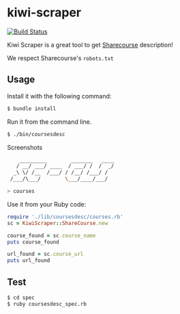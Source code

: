 # kiwi-scraper

[![Build Status](https://travis-ci.org/Kiwi-Learn/kiwi-scraper.svg?branch=master)](https://travis-ci.org/Kiwi-Learn/kiwi-scraper)


Kiwi Scraper is a great tool to get [Sharecourse](http://sharecourse.net/sharecourse/general/home/) description!

We respect Sharecourse's `robots.txt`

## Usage

Install it with the following command:
```sh
$ bundle install
```

Run it from the command line.
```sh
$ ./bin/coursesdesc
```

Screenshots

```sh
    _________        _______   ____
   / __/ ___/ ____  / ___/ /  /  _/
  _\ \/ /__  /___/ / /__/ /___/ /  
 /___/\___/        \___/____/___/  

> courses
```

Use it from your Ruby code:
````ruby
require './lib/coursesdesc/courses.rb'
sc = KiwiScraper::ShareCourse.new

course_found = sc.course_name
puts course_found

url_found = sc.course_url
puts url_found

````

## Test

```sh
$ cd spec
$ ruby coursesdesc_spec.rb
```
